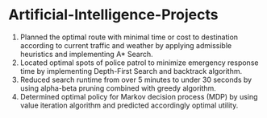 # Artificial-Intelligence-Projects
1. Planned the optimal route with minimal time or cost to destination according to current traffic and weather by applying admissible heuristics and implementing A* Search. 
2. Located optimal spots of police patrol to minimize emergency response time by implementing Depth-First Search and backtrack algorithm. 
3. Reduced search runtime from over 5 minutes to under 30 seconds by using alpha-beta pruning combined with greedy algorithm. 
4. Determined optimal policy for Markov decision process (MDP) by using value iteration algorithm and predicted accordingly optimal utility. 
